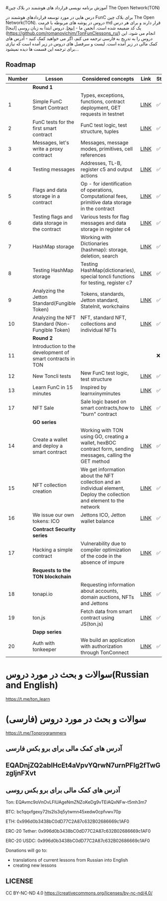 #آموزش برنامه نویسی قرارداد های هوشمند در بلاک چین The Open Network(TON)

درس هایی در مورد توسعه قراردادهای هوشمند در FunC برای بلاک چین The Open Network(TON). دروس در پوشه های مربوطه با فرمت md قرار دارند و برای هر درس یک کد ضمیمه شده است. انجمن ما - [اینجا](https://t.me/Tonprogrammers). دروس ابتدا به زبان روسی [اینجا] (https://github.com/romanovichim/TonFunClessons_ru/) انجام می شود، این دروس را به تدریج به فارسی ترجمه می کنم، اگر می خواهید کمک کنید - آدرس های کمک مالی در زیر آمده است.
لیست و سرفصل های دروس در زیر آمده است که نیازی برای ترجمه این قسمت ها دیده نمیشود...
## Roadmap
| Number | Lesson | Considered concepts | Link | Status |
| ------------- | ------------- | ------------- | ------------- | ------------- |
|| **Round 1**   ||||
| 1 | Simple FunC Smart Contract | Types, exceptions, functions, contract deployment, GET requests in testnet | [LINK](./1lesson/firstlesson.md)  | ✅  |
| 2 | FunC tests for the first smart contract  | FunC test logic, test structure, tuples  | [LINK](./2lesson/secondlesson.md) | ✅  |
| 3 | Messages, let's write a proxy contract |  Messages, message modes, primitives, cell references | [LINK](./3lesson/thirdlesson.md) | ✅  |
| 4 | Testing messages | Addresses, TL-B, register c5 and output actions |  [LINK](./4lesson/forthlesson.md) | ✅ |
| 5 | Flags and data storage in a contract | Op - for identification of operations, Computational fees, primitive data storage in the contract  | [LINK](./5lesson/fifthlesson.md) |  ✅  |
| 6 | Testing flags and data storage in the contract |  Various tests for flag messages and data storage in register c4  | [LINK](./6lesson/sixthlesson.md) |  ✅ |
| 7 | HashMap storage  | Working with Dictionaries (hashmap): storage, deletion, search  | [LINK](./7lesson/seventhlesson.md) | ✅  |
| 8 | Testing HashMap storage  | Testing HashMap(dictionaries), special toncli functions for testing, register c7  | [LINK](./8lesson/eighthlesson.md)  | ✅  |
| 9 | Analyzing the Jetton Standard(Fungible Token)  | Tokens, standards, Jetton standard, StateInit, workchains  | [LINK](./9lesson/ninthlesson.md)  | ✅  |
| 10 | Analyzing the NFT Standard (Non-Fungible Token)  |  NFT, standard NFT, collections and individual NFTs | [LINK](./10lesson/tenthlesson.md)  | ✅  |
|| **Round 2**   |||||
| 11 | Introduction to the development of smart contracts in TON | | | ❌  |
| 12 | New Toncli tests| New FunC test logic, test structure | [LINK](./11lesson/11lesson.md) | ✅  |
| 13 | Learn FunC in 15 minutes | Inspired by learnxinyminutes | [LINK](./13lesson/15min.md) | ✅  |
| 17 | NFT Sale | Sale logic based on smart contracts,how to "burn" contract | [LINK](./17lesson/nftsale_eng.md) | ✅  |
|| **GO series**   |||||
| 14 | Create a wallet and deploy a smart contract | Working with TON using GO, creating a wallet, hexBOC contract form, sending messages, calling the GET method | [LINK](./14lesson/wallet_eng.md) | ✅  |
| 15 | NFT collection creation | We get information about the NFT collection and an individual element, Deploy the collection and element to the network | [LINK](./15lesson/NFTCollectionDeploy_eng.md) | ✅  |
| 16 | We issue our own tokens: ICO | Jettons ICO, Jetton wallet balance| [LINK](./16lesson/ICO.md) | ✅  |
|| **Contract Security series**   |||||
| 17 | Hacking a simple contract | Vulnerability due to compiler optimization of the code in the absence of impure  | [LINK](./18lesson/hack_eng.md) | ✅  |
|| **Requests to the TON blockchain**   |||||
| 18 | tonapi.io | Requesting information about accounts, domain auctions, NFTs and Jettons  | [LINK](./19lesson/tonapi_eng.md) | ✅  |
| 19 | ton.js | Fetch data from smart contract using JS(ton.js)  | [LINK](./20lesson/tonjs_eng.md) | ✅  |
|| **Dapp series**   |||||
| 20 | Auth with tonkeeper | We build an application with authorization through TonConnect  | [LINK](./21lesson/tonkeeper_eng.md) | ✅  |

# سوالات و بحث در مورد دروس(Russian and English)

https://t.me/ton_learn
# سوالات و بحث در مورد دروس (فارسی)


https://t.me/Tonprogrammers

## آدرس های کمک مالی برای برو بکس فارسی 
## EQADnjZQ2abIHcEt4aVpvYQrwN7urnPFIg2fTwGzgljnFXvt
## آدرس های کمک مالی برای برو بکس روسی 


Ton:  EQAvmc9oVnOvLFlUAgeNmZNZoKeDg9vTEiAQxNFw-t5mh3m7

BTC: bc1qqxfgexy72ts2ls3q5ytwmn45xedw0cpfvwv70p

ETH: 0x996d0b3438bC0dD77C2A87c632B02686669c1AF0

ERC-20 Tether: 0x996d0b3438bC0dD77C2A87c632B02686669c1AF0

ERC-20 USDC: 0x996d0b3438bC0dD77C2A87c632B02686669c1AF0

Donations will go to:
  - translations of current lessons from Russian into English
  - creating new lessons
  
## LICENSE

CC BY-NC-ND 4.0 https://creativecommons.org/licenses/by-nc-nd/4.0/
